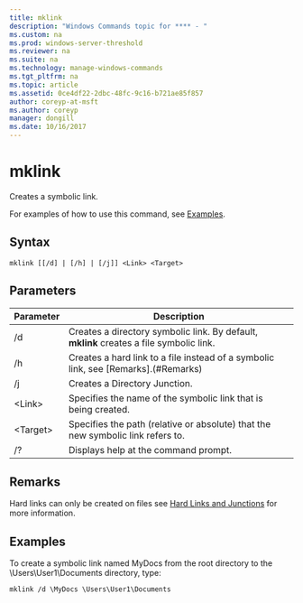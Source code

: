 ```yaml
---
title: mklink
description: "Windows Commands topic for **** - "
ms.custom: na
ms.prod: windows-server-threshold
ms.reviewer: na
ms.suite: na
ms.technology: manage-windows-commands
ms.tgt_pltfrm: na
ms.topic: article
ms.assetid: 0ce4df22-2dbc-48fc-9c16-b721ae85f857
author: coreyp-at-msft
ms.author: coreyp
manager: dongill
ms.date: 10/16/2017
---
```


# mklink
Creates a symbolic link.

For examples of how to use this command, see [Examples](#BKMK_examples).

## Syntax

```
mklink [[/d] | [/h] | [/j]] <Link> <Target>
```

## Parameters

|Parameter|Description|
|---------|-----------|
|/d|Creates a directory symbolic link. By default, **mklink** creates a file symbolic link.|
|/h|Creates a hard link to a file instead of a symbolic link, see [Remarks].(#Remarks)|
|/j|Creates a Directory Junction.|
|\<Link>|Specifies the name of the symbolic link that is being created.|
|\<Target>|Specifies the path (relative or absolute) that the new symbolic link refers to.|
|/?|Displays help at the command prompt.|

## <a name="Remarks"></a>Remarks
Hard links can only be created on files see <a href="//msdn.microsoft.com/en-us/library/aa365006%28VS.85%29.aspx">Hard Links and Junctions</a> for more information.

## <a name="BKMK_examples"></a>Examples

To create a symbolic link named MyDocs from the root directory to the \Users\User1\Documents directory, type:
```
mklink /d \MyDocs \Users\User1\Documents
```
